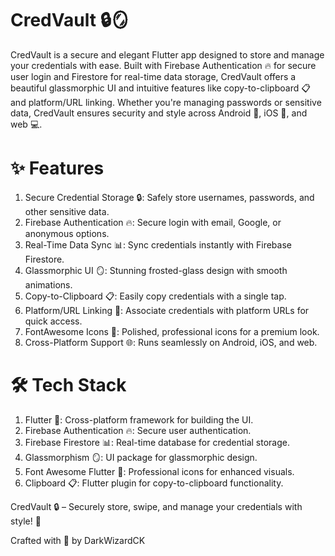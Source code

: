 # CredVault 🔒🪞

CredVault is a secure and elegant Flutter app designed to store and manage your credentials with ease. Built with Firebase Authentication 🔥 for secure user login and Firestore for real-time data storage, CredVault offers a beautiful glassmorphic UI and intuitive features like copy-to-clipboard 📋 and platform/URL linking. Whether you're managing passwords or sensitive data, CredVault ensures security and style across Android 📱, iOS 🍎, and web 💻.

# ✨ Features

1. Secure Credential Storage 🔒: Safely store usernames, passwords, and other sensitive data.
2. Firebase Authentication 🔥: Secure login with email, Google, or anonymous options.
3. Real-Time Data Sync 📊: Sync credentials instantly with Firebase Firestore.
4. Glassmorphic UI 🪞: Stunning frosted-glass design with smooth animations.
5. Copy-to-Clipboard 📋: Easily copy credentials with a single tap.
6. Platform/URL Linking 🔗: Associate credentials with platform URLs for quick access.
7. FontAwesome Icons 🎨: Polished, professional icons for a premium look.
8. Cross-Platform Support 🌐: Runs seamlessly on Android, iOS, and web.


# 🛠️ Tech Stack

1. Flutter 🦋: Cross-platform framework for building the UI.
2. Firebase Authentication 🔥: Secure user authentication.
3. Firebase Firestore 📊: Real-time database for credential storage.
4. Glassmorphism 🪞: UI package for glassmorphic design.
5. Font Awesome Flutter 🎨: Professional icons for enhanced visuals.
6. Clipboard 📋: Flutter plugin for copy-to-clipboard functionality.



CredVault 🔒 – Securely store, swipe, and manage your credentials with style! 🚀

Crafted with 💼 by DarkWizardCK
